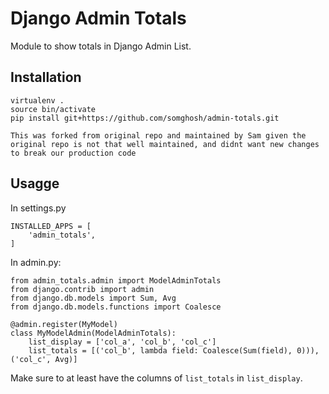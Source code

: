 # Django Admin Totals

Module to show totals in Django Admin List.

## Installation

    virtualenv .
    source bin/activate
    pip install git+https://github.com/somghosh/admin-totals.git
    
    This was forked from original repo and maintained by Sam given the original repo is not that well maintained, and didnt want new changes to break our production code

## Usagge

In settings.py

    INSTALLED_APPS = [
        'admin_totals',
    ]

In admin.py:

    from admin_totals.admin import ModelAdminTotals
    from django.contrib import admin
    from django.db.models import Sum, Avg
    from django.db.models.functions import Coalesce

    @admin.register(MyModel)
    class MyModelAdmin(ModelAdminTotals):
        list_display = ['col_a', 'col_b', 'col_c']
        list_totals = [('col_b', lambda field: Coalesce(Sum(field), 0))), ('col_c', Avg)]

Make sure to at least have the columns of `list_totals` in `list_display`.
